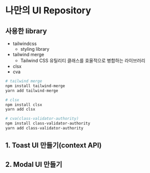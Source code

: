 # 나만의 UI Repository

## 사용한 library
- tailwindcss
  - styling library
- tailwind merge
  - Tailwind CSS 유틸리티 클래스를 효율적으로 병합하는 라이브러리
- clsx
- cva
```bash
# tailwind merge
npm install tailwind-merge
yarn add tailwind-merge

# clsx
npm install clsx
yarn add clsx

# cva(class-validator-authority)
npm install class-validator-authority
yarn add class-validator-authority
```

## 1. Toast UI 만들기(context API)

## 2. Modal UI 만들기
